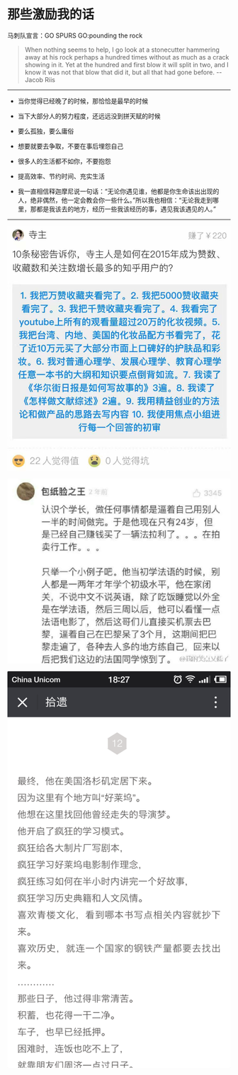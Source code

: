 # 那些激励我的话
马刺队宣言：GO SPURS GO:pounding the rock
>When nothing seems to help, I go look at a stonecutter hammering away at his rock perhaps a hundred times without as much as a crack showing in it. Yet at the hundred and first blow it will split in two, and I know it was not that blow that did it, but all that had gone before.
>                   -- Jacob Riis

--------
- 当你觉得已经晚了的时候，那恰恰是最早的时候

- 当下大部分人的努力程度，还远远没到拼天赋的时候

- 要么孤独，要么庸俗

- 想要就要去争取，不要在事后埋怨自己

- 很多人的生活都不如你，不要抱怨

- 提高效率、节约时间、充实生活

- 我一直相信释迦摩尼说一句话：“无论你遇见谁，他都是你生命该出出现的人，绝非偶然，他一定会教会你一些什么。”所以我也相信：“无论我走到哪里，那都是我该去的地方，经历一些我该经历的事，遇见我该遇见的人。”

--------

![](https://raw.githubusercontent.com/adolphlwq/osshub/master/oss/banner/mov1.jpg)

![](https://raw.githubusercontent.com/adolphlwq/osshub/master/oss/banner/mov2.jpg)

![](https://raw.githubusercontent.com/adolphlwq/osshub/master/oss/banner/mov3.jpg)